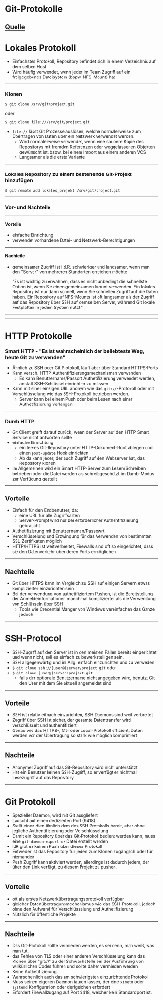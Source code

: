 # Git-Protokolle
[Quelle](https://git-scm.com/book/de/v2/Git-auf-dem-Server-Die-Protokolle)
---
# Lokales Protokoll

- Einfachstes Protokoll, Repository befindet sich in einem Verzeichnis auf dem selben Host
- Wird häufig verwendet, wenn jeder im Team Zugriff auf ein freigegebenes Dateisystem (bspw. NFS-Mount) hat
---
### Klonen
`$ git clone /srv/git/project.git`

oder 

`$ git clone file:///srv/git/project.git` 

 - `file://` lässt Git Prozesse auslösen, welche normalerweise zum Übertragen von Daten über ein Netzwerk verwendet werden. 
	- Wird normalerweise verwendet, wenn eine saubere Kopie des Repositorys mit fremden Referenzen oder weggelassenen Objekten gewünscht ist, bspw. bei einem Import aus einem anderen VCS
	- Langsamer als die erste Variante

---
### Lokales Repository zu einem bestehende Git-Projekt hinzufügen
`$ git remote add lokales_projekt /srv/git/project.git`

---

### Vor- und Nachteile
---
#### Vorteile

- einfache Einrichtung
- verwendet vorhandene Datei- und Netzwerk-Berechtigungen

---

#### Nachteile

- gemeinsamer Zugriff ist i.d.R. schwieriger und langsamer, wenn man den "Server" von mehreren Standorten erreichen möchte

	"Es ist wichtig zu erwähnen, dass es nicht unbedingt die schnellste Option ist, wenn Sie einen gemeinsamen Mount verwenden. Ein lokales Repository ist nur dann schnell, wenn Sie schnellen Zugriff auf die Daten haben. Ein Repository auf NFS-Mounts ist oft langsamer als der Zugriff auf das Repository über SSH auf demselben Server, während Git lokale Festplatten in jedem System nutzt."

---

---
# HTTP Protokolle

### Smart HTTP - "Es ist wahrscheinlich der beliebteste Weg, heute Git zu verwenden"

- Ähnlich zu SSH oder Git Protokoll, läuft aber über Standard HTTPS-Ports
- Kann versch. HTTP-Authentifizierungsmechanismen verwenden
	- Es kann Benutzername/Passort Authetifizierung verwendet werden, anstatt SSH-Schlüssel einrichten zu müssen
- Kann mit einer einzigen URL anonym wie das `git://`-Protokoll oder mit Verschlüsselung wie das SSH-Protokoll betrieben werden. 
	- Server kann bei einem Push oder beim Lesen nach einer Authetifizierung verlangen

---

### Dumb HTTP

- Git Client greift darauf zurück, wenn der Server auf den HTTP Smart Service nicht antworten sollte
- einfache Einrichtung
	- ein leeres Git-Repository unter HTTP-Dokument-Root ablegen und einen `post-update` Hook einrichten
	- Ab da kann jeder, der auch Zugriff auf den Webserver hat, das Repository klonen
- Im Allgemeinen wird ein Smart HTTP-Server zum Lesen/Schreiben betrieben oder die Datei werden als schreibgeschützt im Dumb-Modus zur Verfügung gestellt

---

## Vorteile
- Einfach für den Endbenutzer, da: 
	- eine URL für alle Zugriffsarten 
	- Server-Prompt wird nur bei erforderlicher Authentifizierung gebraucht
- Authetifizierung mit Benutzernamen/Passowrt
- Verschlüsselung und Erzwingung für das Verwenden von bestimmten SSL-Zertifikaten möglich
- HTTP/HTTPS ist weitverbreitet, Firewalls sind oft so eingerichtet, dass sie den Datenverkehr über deren Ports ermöglichen

---

## Nachteile 

- Git über HTTPS kann im Vergleich zu SSH auf einigen Servern etwas komplizierter einzurichten sein
- Bei der verwendung von authetifiziertem Pushen, ist die Bereitstellung der Anmeldeinformationen manchmal komplizierter als die Verwendung von Schlüsseln über SSH
	- Tools wie Credential Manger von Windows vereinfachen das Ganze jedoch

---

# SSH-Protocol

- SSH-Zugriff auf den Server ist in den meisten Fällen bereits eingerichtet und wenn nicht, soll es einfach zu bewerkstelligen sein.
- SSH allgegenwärtig und im Allg. einfach einzurichten und zu verweden 
- `$ git clone ssh://[user@]server/project.git` oder
- `$ git clone [user@]server:project.git`
	- falls der optionale Benutzername nicht angegeben wird, benutzt Git den User mit dem Sie aktuell angemeldet sind

---

## Vorteile
- SSH ist relativ eifnach einzurichten, SSH Daemons sind weit verbreitet
- Zugriff über SSH ist sicher, der gesamte Datentransfer wird verschlüsselt und authentifiziert 
- Genau wie das HTTPS-, Git- oder Local-Protokoll effizient, Daten werden vor der Übertragung so stark wie möglich komprimiert 

---

## Nachteile
- Anonymer Zugriff auf das Git-Repository wird nicht unterstützt 
- Hat ein Benutzer keinen SSH-Zugriff, so er verfügt er nichtmal Lesezugriff auf das Repository

---

# Git Protokoll

- Spezieller Daemon, wird mit Git ausgliefert
- Lauscht auf einen dedizierten Port (9418) 
- Stellt einen dien ähnlich dem des SSH Protokolls bereit, aber ohne jegliche Authentifizierung oder Verschlüsselung
- Damit ein Repository über das Git-Protokoll bedient werden kann, muss eine `git-daemon-export-ok` Datei erstellt werden 
- idR gibt es keinen Push über dieses Protokoll
- Entweder ist das Repository für jeden zum Klonen zugänglich oder für niemanden 
- Push Zugriff kann aktiviert werden, allerdings ist dadurch jedem, der über den Link verfügt, zu diesem Projekt zu pushen.

---

## Vorteile

- oft als erstes Netzwerkübertragungsprotokoll verfügbar
- gleicher Datenübertragunsmechanismus wie das SSH-Protokoll, jedoch ohne den Aufwand für Verschlüsselung und Authetifizierung
- Nützlich für öffentliche Projekte

---

## Nachteile

- Das Git-Protokoll sollte vermieden werden, es sei denn, man weiß, was man tut. 
- das Fehlen von TLS oder einer anderen Verschlüsselung kann das Klonen über "git://" zu der Schwachstelle bei der Ausführung von willkürlichen Codes führen und sollte daher vermieden werden
- Keine Authetifizierung 
- Wahrscheinlich auch das am schwierigsten einzurichtende Protokoll
- Muss seinen eigenen Daemon laufen lassen, der eine `xinetd` oder `systemd` Konfiguration oder derlgeichen erfordert 
- Erfordert Firewallzugang auf Port 9418, welcher kein Standardport ist. 